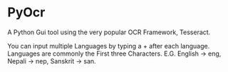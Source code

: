 # PyOcr
A Python Gui tool using the very popular OCR Framework, Tesseract.

You can input multiple Languages by typing a + after each language.
Languages are commonly the First three Characters. E.G. English -> eng, Nepali -> nep, Sanskrit -> san.
